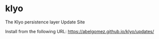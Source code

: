 # klyo
The Klyo persistence layer Update Site

Install from the following URL: https://abelgomez.github.io/klyo/updates/
